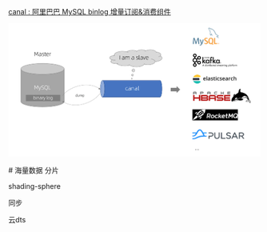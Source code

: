 [canal : 阿里巴巴 MySQL binlog 增量订阅&消费组件](https://github.com/alibaba/canal)

![image.png](assert/1617171508650-d5e894d2-b620-426c-9385-1820baaeda0e.png)

\# 海量数据
分片

shading-sphere

同步

云dts